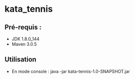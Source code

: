 # kata_tennis

## Pré-requis :

- JDK 1.8.0_144
- Maven 3.0.5

## Utilisation

- En mode console : java -jar kata-tennis-1.0-SNAPSHOT.jar
